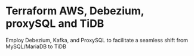 # Terraform AWS, Debezium, proxySQL and TiDB

 Employ Debezium, Kafka, and ProxySQL to facilitate a seamless shift from MySQL/MariaDB to TiDB
